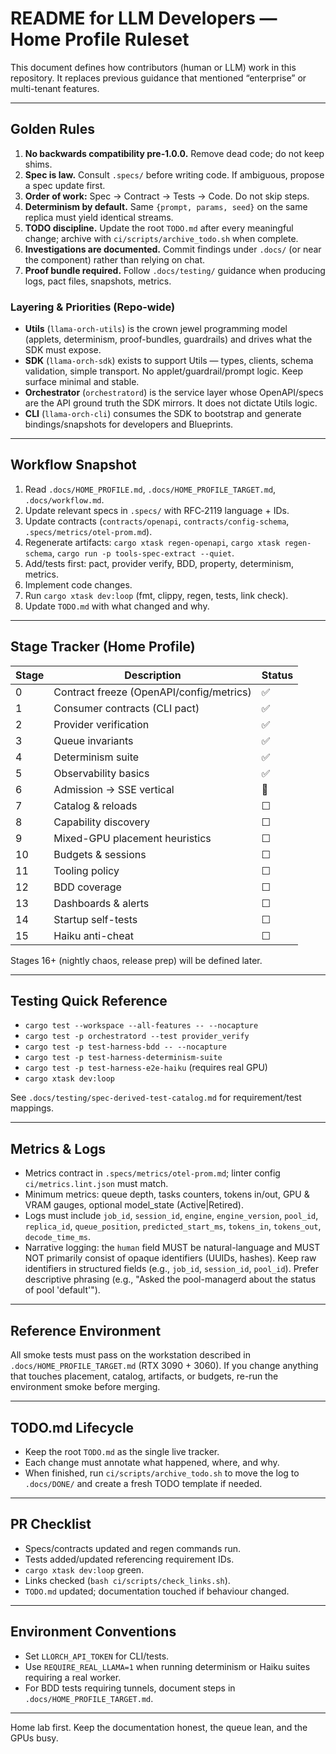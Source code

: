 # README for LLM Developers — Home Profile Ruleset

This document defines how contributors (human or LLM) work in this repository. It replaces previous guidance that mentioned “enterprise” or multi-tenant features.

---

## Golden Rules

1. **No backwards compatibility pre‑1.0.0.** Remove dead code; do not keep shims.
2. **Spec is law.** Consult `.specs/` before writing code. If ambiguous, propose a spec update first.
3. **Order of work:** Spec → Contract → Tests → Code. Do not skip steps.
4. **Determinism by default.** Same `{prompt, params, seed}` on the same replica must yield identical streams.
5. **TODO discipline.** Update the root `TODO.md` after every meaningful change; archive with `ci/scripts/archive_todo.sh` when complete.
6. **Investigations are documented.** Commit findings under `.docs/` (or near the component) rather than relying on chat.
7. **Proof bundle required.** Follow `.docs/testing/` guidance when producing logs, pact files, snapshots, metrics.

### Layering & Priorities (Repo-wide)

- **Utils** (`llama-orch-utils`) is the crown jewel programming model (applets, determinism, proof-bundles, guardrails) and drives what the SDK must expose.
- **SDK** (`llama-orch-sdk`) exists to support Utils — types, clients, schema validation, simple transport. No applet/guardrail/prompt logic. Keep surface minimal and stable.
- **Orchestrator** (`orchestratord`) is the service layer whose OpenAPI/specs are the API ground truth the SDK mirrors. It does not dictate Utils logic.
- **CLI** (`llama-orch-cli`) consumes the SDK to bootstrap and generate bindings/snapshots for developers and Blueprints.

---

## Workflow Snapshot

1. Read `.docs/HOME_PROFILE.md`, `.docs/HOME_PROFILE_TARGET.md`, `.docs/workflow.md`.
2. Update relevant specs in `.specs/` with RFC‑2119 language + IDs.
3. Update contracts (`contracts/openapi`, `contracts/config-schema`, `.specs/metrics/otel-prom.md`).
4. Regenerate artifacts: `cargo xtask regen-openapi`, `cargo xtask regen-schema`, `cargo run -p tools-spec-extract --quiet`.
5. Add/tests first: pact, provider verify, BDD, property, determinism, metrics.
6. Implement code changes.
7. Run `cargo xtask dev:loop` (fmt, clippy, regen, tests, link check).
8. Update `TODO.md` with what changed and why.

---

## Stage Tracker (Home Profile)

| Stage | Description | Status |
|-------|-------------|--------|
| 0 | Contract freeze (OpenAPI/config/metrics) | ✅ |
| 1 | Consumer contracts (CLI pact) | ✅ |
| 2 | Provider verification | ✅ |
| 3 | Queue invariants | ✅ |
| 4 | Determinism suite | ✅ |
| 5 | Observability basics | ✅ |
| 6 | Admission → SSE vertical | 🚧 |
| 7 | Catalog & reloads | ☐ |
| 8 | Capability discovery | ☐ |
| 9 | Mixed-GPU placement heuristics | ☐ |
| 10 | Budgets & sessions | ☐ |
| 11 | Tooling policy | ☐ |
| 12 | BDD coverage | ☐ |
| 13 | Dashboards & alerts | ☐ |
| 14 | Startup self-tests | ☐ |
| 15 | Haiku anti-cheat | ☐ |

Stages 16+ (nightly chaos, release prep) will be defined later.

---

## Testing Quick Reference

- `cargo test --workspace --all-features -- --nocapture`
- `cargo test -p orchestratord --test provider_verify`
- `cargo test -p test-harness-bdd -- --nocapture`
- `cargo test -p test-harness-determinism-suite`
- `cargo test -p test-harness-e2e-haiku` (requires real GPU)
- `cargo xtask dev:loop`

See `.docs/testing/spec-derived-test-catalog.md` for requirement/test mappings.

---

## Metrics & Logs

- Metrics contract in `.specs/metrics/otel-prom.md`; linter config `ci/metrics.lint.json` must match.
- Minimum metrics: queue depth, tasks counters, tokens in/out, GPU & VRAM gauges, optional model_state (Active|Retired).
- Logs must include `job_id`, `session_id`, `engine`, `engine_version`, `pool_id`, `replica_id`, `queue_position`, `predicted_start_ms`, `tokens_in`, `tokens_out`, `decode_time_ms`.
- Narrative logging: the `human` field MUST be natural-language and MUST NOT primarily consist of opaque identifiers (UUIDs, hashes). Keep raw identifiers in structured fields (e.g., `job_id`, `session_id`, `pool_id`). Prefer descriptive phrasing (e.g., "Asked the pool-managerd about the status of pool 'default'").

---

## Reference Environment

All smoke tests must pass on the workstation described in `.docs/HOME_PROFILE_TARGET.md` (RTX 3090 + 3060). If you change anything that touches placement, catalog, artifacts, or budgets, re-run the environment smoke before merging.

---

## TODO.md Lifecycle

- Keep the root `TODO.md` as the single live tracker.
- Each change must annotate what happened, where, and why.
- When finished, run `ci/scripts/archive_todo.sh` to move the log to `.docs/DONE/` and create a fresh TODO template if needed.

---

## PR Checklist

- Specs/contracts updated and regen commands run.
- Tests added/updated referencing requirement IDs.
- `cargo xtask dev:loop` green.
- Links checked (`bash ci/scripts/check_links.sh`).
- `TODO.md` updated; documentation touched if behaviour changed.

---

## Environment Conventions

- Set `LLORCH_API_TOKEN` for CLI/tests.
- Use `REQUIRE_REAL_LLAMA=1` when running determinism or Haiku suites requiring a real worker.
- For BDD tests requiring tunnels, document steps in `.docs/HOME_PROFILE_TARGET.md`.

---

Home lab first. Keep the documentation honest, the queue lean, and the GPUs busy.
